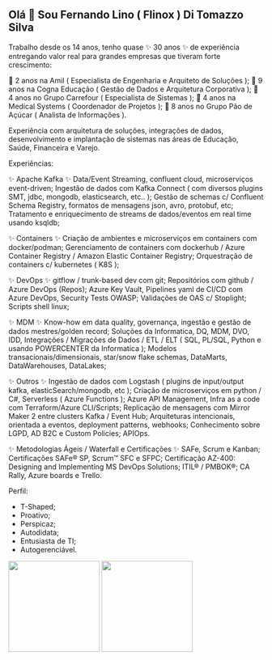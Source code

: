 ## Olá 👋 Sou Fernando Lino ( Flinox ) Di Tomazzo Silva

Trabalho desde os 14 anos, tenho quase ✨ 30 anos ✨ de experiência entregando valor real para grandes empresas que tiveram forte crescimento:

🔭 2 anos na Amil ( Especialista de Engenharia e Arquiteto de Soluções );
🔭 9 anos na Cogna Educação ( Gestão de Dados e Arquitetura Corporativa );
🔭 4 anos no Grupo Carrefour ( Especialista de Sistemas );
🔭 4 anos na Medical Systems ( Coordenador de Projetos );
🔭 8 anos no Grupo Pão de Açúcar ( Analista de Informações ).

Experiência com arquitetura de soluções, integrações de dados, desenvolvimento e implantação de sistemas nas áreas de Educação, Saúde, Financeira e Varejo.

Experiências:

✨ Apache Kafka ✨
Data/Event Streaming, confluent cloud, microserviços event-driven;
Ingestão de dados com Kafka Connect ( com diversos plugins SMT, jdbc, mongodb, elasticsearch, etc.. );
Gestão de schemas c/ Confluent Schema Registry, formatos de mensagens json, avro, protobuf, etc;
Tratamento e enriquecimento de streams de dados/eventos em real time usando ksqldb;

✨ Containers ✨
Criação de ambientes e microserviços em containers com docker/podman;
Gerenciamento de containers com dockerhub / Azure Container Registry / Amazon Elastic Container Registry;
Orquestração de containers c/ kubernetes ( K8S );

✨ DevOps ✨
gitflow / trunk-based dev com git;
Repositórios com github / Azure DevOps (Repos);
Azure Key Vault, Pipelines yaml de CI/CD com Azure DevOps, Security Tests OWASP;
Validações de OAS c/ Stoplight;
Scripts shell linux;

✨ MDM ✨
Know-how em data quality, governança, ingestão e gestão de dados mestres/golden record;
Soluções da Informatica, DQ, MDM, DVO, IDD, Integrações / Migrações de Dados / ETL / ELT ( SQL, PL/SQL, Python e usando POWERCENTER da Informatica );
Modelos transacionais/dimensionais, star/snow flake schemas, DataMarts, DataWarehouses, DataLakes;

✨ Outros ✨
Ingestão de dados com Logstash ( plugins de input/output kafka, elasticSearch/mongodb, etc );
Criação de microserviços em python / C#, Serverless ( Azure Functions );
Azure API Management, Infra as a code com Terraform/Azure CLI/Scripts;
Replicação de mensagens com Mirror Maker 2 entre clusters Kafka / Event Hub;
Arquiteturas intencionais, orientada a eventos, deployment patterns, webhooks;
Conhecimento sobre LGPD, AD B2C e Custom Policies;
APIOps.

✨ Metodologias Ágeis / Waterfall e Certificações ✨
SAFe, Scrum e Kanban;
Certificações SAFe® SP, Scrum™ SFC e SFPC;
Certificação AZ-400: Designing and Implementing MS DevOps Solutions;
ITIL® / PMBOK®;
CA Rally, Azure boards e Trello.

Perfil:
- T-Shaped;
- Proativo;
- Perspicaz;
- Autodidata;
- Entusiasta de TI;
- Autogerenciável.

<div>
  <img height="180em" src="https://github-readme-stats.vercel.app/api?username=flinox&show_icons=true&theme=algolia&include_all_commits=true&count_private=true"/>
  <img height="180em" src="https://github-readme-stats.vercel.app/api/top-langs/?username=flinox&layout=compact&langs_count=6&theme=algolia"/>
</div>

<!--
**flinox/flinox** is a ✨ _special_ ✨ repository because its `README.md` (this file) appears on your GitHub profile.

Here are some ideas to get you started:

- 🔭 I’m currently working on ...
- 🌱 I’m currently learning ...
- 👯 I’m looking to collaborate on ...
- 🤔 I’m looking for help with ...
- 💬 Ask me about ...
- 📫 How to reach me: ...
- 😄 Pronouns: ...
- ⚡ Fun fact: ...
-->

